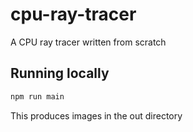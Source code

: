 # cpu-ray-tracer
A CPU ray tracer written from scratch

## Running locally

```sh
npm run main
```

This produces images in the out directory